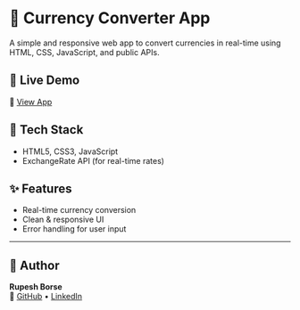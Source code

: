 # 💱 Currency Converter App

A simple and responsive web app to convert currencies in real-time using HTML, CSS, JavaScript, and public APIs.



## 🚀 Live Demo  
🔗 [View App](https://rupeshborse17.github.io/Currency_Converter_app/)


## 🔧 Tech Stack

- HTML5, CSS3, JavaScript  
- ExchangeRate API (for real-time rates)


## ✨ Features

- Real-time currency conversion  
- Clean & responsive UI  
- Error handling for user input






---

## 👤 Author

**Rupesh Borse**  
🔗 [GitHub](https://github.com/RupeshBorse17) • [LinkedIn](https://www.linkedin.com/in/yourprofile)


